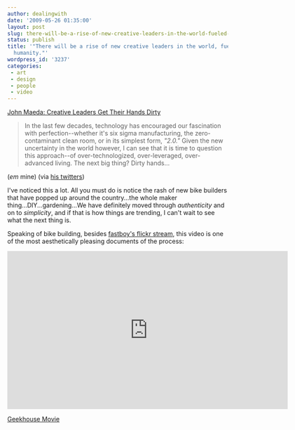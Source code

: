 ```yaml
---
author: dealingwith
date: '2009-05-26 01:35:00'
layout: post
slug: there-will-be-a-rise-of-new-creative-leaders-in-the-world-fueled-by-rich-humanity
status: publish
title: '"There will be a rise of new creative leaders in the world, fueled by rich
  humanity."'
wordpress_id: '3237'
categories:
 - art
 - design
 - people
 - video
---
```


[John Maeda: Creative Leaders Get Their Hands Dirty][1]

> In the last few decades, technology has encouraged our fascination with
perfection--whether it's six sigma manufacturing, the zero-contaminant clean
room, or in its simplest form, _"2.0."_ Given the new uncertainty in the world
however, I can see that it is time to question this approach--of over-technologized, over-leveraged, over-advanced living. The next big thing? Dirty
hands...

(_em_ mine) (via [his twitters][2])

I've noticed this a lot. All you must do is notice the rash of new bike
builders that have popped up around the country...the whole maker
thing...DIY...gardening...We have definitely moved through _authenticity_ and
on to _simplicity_, and if that is how things are trending, I can't wait to
see what the next thing is.

Speaking of bike building, besides [fastboy's flickr stream][3], this video is
one of the most aesthetically pleasing documents of the process:

<iframe src="https://player.vimeo.com/video/4234639" width="640" height="360" frameborder="0" webkitallowfullscreen mozallowfullscreen allowfullscreen></iframe>

[Geekhouse Movie][5]


   [1]: http://blogs.harvardbusiness.org/maeda/2009/04/the-dirty-mba.html

   [2]: http://twitter.com/johnmaeda/statuses/1918453228

   [3]: http://www.flickr.com/photos/fastboy/

   [5]: http://vimeo.com/4234639
